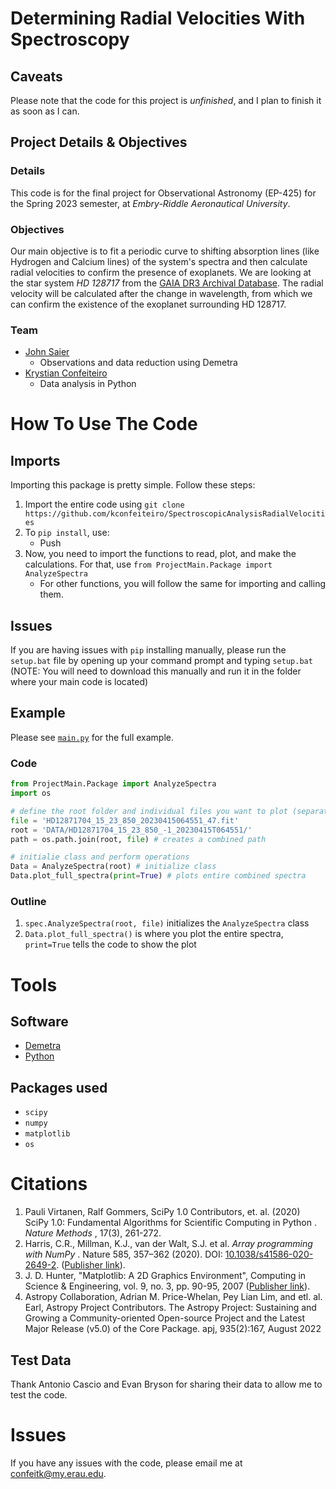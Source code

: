 # Determining Radial Velocities With Spectroscopy

## Caveats
Please note that the code for this project is _unfinished_, and I plan to finish it as soon as I can.

## Project Details & Objectives

### Details

This code is for the final project for Observational Astronomy (EP-425) for the Spring 2023 semester, at *Embry-Riddle Aeronautical University*.

### Objectives

Our main objective is to fit a periodic curve to shifting absorption lines (like Hydrogen and Calcium lines) of the system's spectra and then calculate radial velocities to confirm the presence of exoplanets. We are looking at the star system *HD 128717* from the [GAIA DR3 Archival Database](https://www.cosmos.esa.int/web/gaia/dr3). The radial velocity will be calculated after the change in wavelength, from which we can confirm the existence of the exoplanet surrounding HD 128717.

### Team

* [John Saier](https://www.linkedin.com/in/jonathan-saier/)
  * Observations and data reduction using Demetra
* [Krystian Confeiteiro](https://www.linkedin.com/in/kconfeiteiro)
  * Data analysis in Python

# How To Use The Code

## Imports

Importing this package is pretty simple. Follow these steps:

1. Import the entire code using `git clone https://github.com/kconfeiteiro/SpectroscopicAnalysisRadialVelocities`
2. To `pip install`, use:
    - Push
4. Now, you need to import the functions to read, plot, and make the calculations. For that, use `from ProjectMain.Package import AnalyzeSpectra`
   * For other functions, you will follow the same for importing and calling them.

## Issues

If you are having issues with `pip` installing manually, please run the `setup.bat` file by opening up your command prompt and typing `setup.bat` (NOTE: You will need to download this manually and run it in the folder where your main code is located)

## Example

Please see [`main.py`](https://github.com/kconfeiteiro/EP-425-Final-Project-Code/blob/main/main.py) for the full example.

### Code

```py
from ProjectMain.Package import AnalyzeSpectra
import os

# define the root folder and individual files you want to plot (separately)
file = 'HD12871704_15_23_850_20230415064551_47.fit'
root = 'DATA/HD12871704_15_23_850_-1_20230415T064551/'
path = os.path.join(root, file) # creates a combined path

# initialie class and perform operations
Data = AnalyzeSpectra(root) # initialize class
Data.plot_full_spectra(print=True) # plots entire combined spectra
```

### Outline

1. `spec.AnalyzeSpectra(root, file)` initializes the `AnalyzeSpectra` class
2. `Data.plot_full_spectra()` is where you plot the entire spectra, `print=True` tells the code to show the plot

# Tools

## Software

* [Demetra](https://www.shelyak.com/software/demetra/?lang=en)
* [Python](https://docs.python.org/3/library/) 

## Packages used

* `scipy`
* `numpy`
* `matplotlib`
* `os`

# Citations

1. Pauli Virtanen, Ralf Gommers, SciPy 1.0 Contributors, et. al. (2020)  SciPy 1.0: Fundamental Algorithms for Scientific Computing in Python .  *Nature Methods* , 17(3), 261-272.
2. Harris, C.R., Millman, K.J., van der Walt, S.J. et al.  *Array programming with NumPy* . Nature 585, 357–362 (2020). DOI: [10.1038/s41586-020-2649-2](https://doi.org/10.1038/s41586-020-2649-2). ([Publisher link](https://www.nature.com/articles/s41586-020-2649-2)).
3. J. D. Hunter, "Matplotlib: A 2D Graphics Environment", Computing in Science & Engineering, vol. 9, no. 3, pp. 90-95, 2007 ([Publisher link](https://doi.org/10.1109/MCSE.2007.55)).
4. Astropy Collaboration, Adrian M. Price-Whelan, Pey Lian Lim, and etl. al. Earl, Astropy Project Contributors. The Astropy Project: Sustaining and Growing a Community-oriented Open-source Project and the
Latest Major Release (v5.0) of the Core Package. apj, 935(2):167, August 2022

## Test Data

Thank Antonio Cascio and Evan Bryson for sharing their data to allow me to test the code. 

# Issues

If you have any issues with the code, please email me at [confeitk@my.erau.edu](mailto:confeitk@my.erau.edu).
